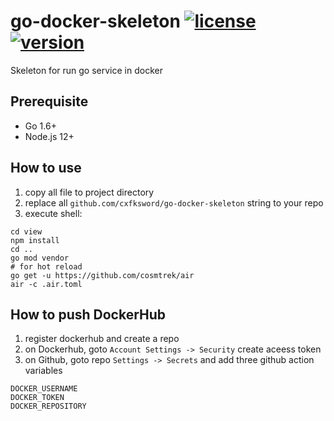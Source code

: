 # go-docker-skeleton [![license](https://img.shields.io/badge/license-Apache%202-blue?style=flat)](https://github.com/cxfksword/go-docker-skeleton/blob/master/LICENSE)[![version](https://img.shields.io/badge/version-0.1.0-blue.svg)](https://github.com/cxfksword/go-docker-skeleton/releases)
Skeleton for run go service in docker


## Prerequisite

* Go 1.6+
* Node.js 12+

## How to use

1. copy all file to project directory
2. replace all `github.com/cxfksword/go-docker-skeleton` string to your repo
3. execute shell:
```shell
cd view
npm install
cd ..
go mod vendor
# for hot reload
go get -u https://github.com/cosmtrek/air
air -c .air.toml
```


## How to push DockerHub

1. register dockerhub and create a repo
2. on Dockerhub, goto `Account Settings -> Security` create aceess token
3. on Github, goto repo `Settings -> Secrets` and add three github action variables
```
DOCKER_USERNAME
DOCKER_TOKEN
DOCKER_REPOSITORY
```